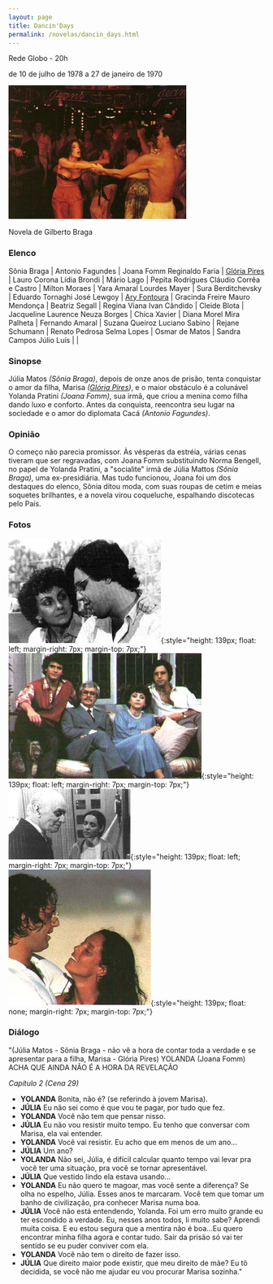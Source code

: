 ```yaml
---
layout: page
title: Dancin'Days
permalink: /novelas/dancin_days.html
---
```


Rede Globo - 20h

de 10 de julho de 1978 a 27 de janeiro de 1970

![Dancin'Days](/novelas/img/dancin_days_sonia_danca.jpg)

Novela de Gilberto Braga

### Elenco

Sônia Braga | Antonio Fagundes | Joana Fomm
Reginaldo Faria | [Glória Pires](/novelas/gloria_pires.html) | Lauro Corona
Lídia Brondi | Mário Lago | Pepita Rodrigues
Cláudio Corrêa e Castro | Milton Moraes | Yara Amaral
Lourdes Mayer | Sura Berditchevsky | Eduardo Tornaghi
José Lewgoy | [Ary Fontoura](/novelas/ary_fontoura.html) | Gracinda Freire
Mauro Mendonça | Beatriz Segall | Regina Viana
Ivan Cândido | Cleide Blota | Jacqueline Laurence
Neuza Borges | Chica Xavier | Diana Morel
Mira Palheta | Fernando Amaral | Suzana Queiroz
Luciano Sabino | Rejane Schumann | Renato Pedrosa
Selma Lopes | Osmar de Matos | Sandra Campos
Júlio Luís	| |

### Sinopse

Júlia Matos *(Sônia Braga)*, depois de onze anos de prisão, tenta conquistar o amor da filha, Marisa *([Glória Pires](/novelas/gloria_pires.html))*, e o maior obstáculo é a colunável Yolanda Pratini *(Joana Fomm)*, sua irmã, que criou a menina como filha dando luxo e conforto. Antes da conquista, reencontra seu lugar na sociedade e o amor do diplomata Cacá *(Antonio Fagundes)*.

### Opinião

O começo não parecia promissor. Às vésperas da estréia, várias cenas tiveram que ser regravadas, com Joana Fomm substituindo Norma Bengell, no papel de Yolanda Pratini, a "socialite" irmã de Júlia Mattos *(Sônia Braga)*, uma ex-presidiária. Mas tudo funcionou, Joana foi um dos destaques do elenco, Sônia ditou moda, com suas roupas de cetim e meias soquetes brilhantes, e a novela virou coqueluche, espalhando discotecas pelo País.

### Fotos

![Beatriz Segall e Antônio Fagundes](/novelas/img/dancin_days_b_segal_e_a_fagundes.jpg){:style="height: 139px; float: left; margin-right: 7px; margin-top: 7px;"}
![Família: Lauro Corona, Claudio Corrêa e Castro,Beatriz Segall e Antônio Fagundes](/novelas/img/dancin_days_familia.jpg){:style="height: 139px; float: left; margin-right: 7px; margin-top: 7px;"}
![Alberico Santos (Lago) e a ex-presidiária Júlia Matos (Sônia)](/novelas/img/dancin_days_mario_lago_sonia_braga.jpg){:style="height: 139px; float: left; margin-right: 7px; margin-top: 7px;"}
![O casal Cacá (Fagundes) e Júlia (Sônia)](/novelas/img/dancin_days_s_braga_e_a_fagundes.jpg){:style="height: 139px; float: none; margin-right: 7px; margin-top: 7px;"}

### Diálogo

"(Júlia Matos - Sônia Braga - não vê a hora de contar toda a verdade e se apresentar para a filha, Marisa - Glória Pires)
YOLANDA (Joana Fomm) ACHA QUE AINDA NÃO É A HORA DA REVELAÇÃO

*Capítulo 2 (Cena 29)*

* **YOLANDA** Bonita, não é? (se referindo à jovem Marisa).
* **JÚLIA** Eu não sei como é que vou te pagar, por tudo que fez.
* **YOLANDA** Você não tem que pensar nisso.
* **JÚLIA** Eu não vou resistir muito tempo. Eu tenho que conversar com Marisa, ela vai entender.
* **YOLANDA** Você vai resistir. Eu acho que em menos de um ano...
* **JÚLIA** Um ano?
* **YOLANDA** Não sei, Júlia, é difícil calcular quanto tempo vai levar pra você ter uma situação, pra você se tornar apresentável.
* **JÚLIA** Que vestido lindo ela estava usando...
* **YOLANDA** Eu não quero te magoar, mas você sente a diferença? Se olha no espelho, Júlia. Esses anos te marcaram. Você tem que tomar um banho de civilização, pra conhecer Marisa numa boa.
* **JÚLIA** Você não está entendendo, Yolanda. Foi um erro muito grande eu ter escondido a verdade. Eu, nesses anos todos, li muito sabe? Aprendi muita coisa. E eu estou segura que a mentira não é boa...Eu quero encontrar minha filha agora e contar tudo. Sair da prisão só vai ter sentido se eu puder conviver com ela.
* **YOLANDA** Você não tem o direito de fazer isso.
* **JÚLIA** Que direito maior pode existir, que meu direito de mãe? Eu tô decidida, se você não me ajudar eu vou procurar Marisa sozinha."
